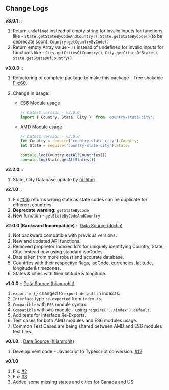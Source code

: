 Change Logs
---------------

**v3.0.1** :: 
1. Return `undefined` instead of empty string for invalid inputs for functions like -  `State.getStateByCodeAndCountry()`, `State.getStateByCode()`(to be deprecate soon), `Country.getCountryByCode()`
2. Return empty Array value - `[]` instead of undefined for invalid inputs for functions like - `City.getCitiesOfCountry()`, `City.getCitiesOfState()`, `State.getStatesOfCountry()`

**v3.0.0** :: 
1. Refactoring of complete package to make this package - Tree shakable [Fix:60](https://github.com/harpreetkhalsagtbit/country-state-city/issues/60).
2. Change in usage:

    - ES6 Module usage
    
        ```js
        // Latest version - v3.0.0
        import { Country, State, City }  from 'country-state-city';
        ```

    - AMD Module usage
    
        ```js
        // Latest version - v3.0.0
        let Country = require('country-state-city').Country;
        let State = require('country-state-city').State;

        console.log(Country.getAllCountries())
        console.log(State.getAllStates())
        ```

**v2.2.0** :: 

1. State, City Database update by [(dr5hn)](https://github.com/dr5hn/countries-states-cities-database)

**v2.1.0** :: 

1. Fix [#53](https://github.com/harpreetkhalsagtbit/country-state-city/issues/53): returns wrong state as state codes can ne duplicate for different countries.
2. **Deprecate warning**: `getStateByCode`
3. New function - `getStateByCodeAndCountry`

**v2.0.0 (Backward Incompatible)** :: [Data Source (dr5hn)](https://github.com/dr5hn/countries-states-cities-database)

1. Not backward compatible with previous versions.
2. New and updated API functions.
3. Removed proprietor Indexed Id's for uniquely identifying Country, State, City. Instead now using standard isoCodes.
4. Data taken from more robust and accurate database.
5. Countries with their respective flags, isoCode, currencies, latitude, longitude & timezones.
6. States & cities with their latitude & longitude.

**v1.0.0** :: [Data Source (hiiamrohit)](https://github.com/hiiamrohit/Countries-States-Cities-database)
1. `export = {}` changed to `export default` in index.ts.
2. `Interface` type `re-exported` from `index.ts`.
3. `Compatible` with `ES6` module syntax.
4. `Compatible` with `AMD` module - using `require('../index').default`.
5. Add tests for Interface Re-Exports.
6. Test cases for both AMD modules and ES6 modules usage.
7. Common Test Cases are being shared between AMD and ES6 modules test files.

**v0.1.8** :: [Data Source (hiiamrohit)](https://github.com/hiiamrohit/Countries-States-Cities-database)
1. Development code - Javascript to Typescript conversion: [#12](https://github.com/harpreetkhalsagtbit/country-state-city/pull/12)

**v0.1.0**
1. Fix: [#2](https://github.com/harpreetkhalsagtbit/country-state-city/issues/2)
2. Fix: [#3](https://github.com/harpreetkhalsagtbit/country-state-city/issues/3)
3. Added some missing states and cities for Canada and US

